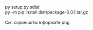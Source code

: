 py setup.py sdist<br/>
py -m pip install dist/package-0.0.1.tar.gz<br/>
<br/>
См. скриншоты в формате png<br/>
